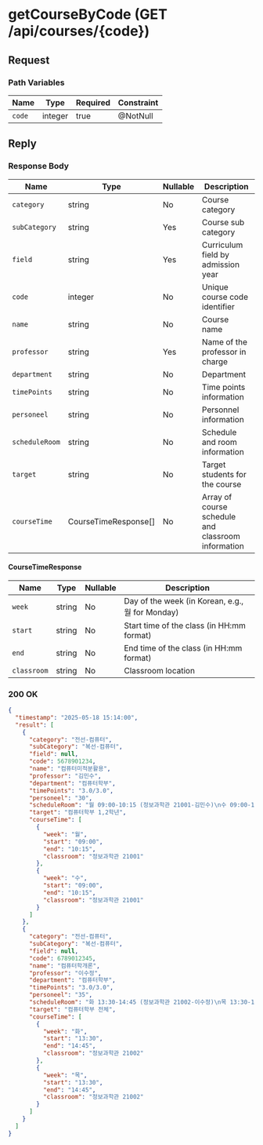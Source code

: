 # getCourseByCode (GET /api/courses/{code})

## Request

### Path Variables

| Name   | Type    | Required | Constraint |
|--------|---------|----------|------------|
| `code` | integer | true     | @NotNull   |

## Reply

### Response Body

| Name           | Type                 | Nullable | Description                                        |
|----------------|----------------------|----------|----------------------------------------------------| 
| `category`     | string               | No       | Course category                                    |
| `subCategory`  | string               | Yes      | Course sub category                                |
| `field`        | string               | Yes      | Curriculum field by admission year                 |
| `code`         | integer              | No       | Unique course code identifier                      |
| `name`         | string               | No       | Course name                                        |
| `professor`    | string               | Yes      | Name of the professor in charge                    |
| `department`   | string               | No       | Department                                         |
| `timePoints`   | string               | No       | Time points information                            |
| `personeel`    | string               | No       | Personnel information                              |
| `scheduleRoom` | string               | No       | Schedule and room information                      |
| `target`       | string               | No       | Target students for the course                     |
| `courseTime`   | CourseTimeResponse[] | No       | Array of course schedule and classroom information |

#### CourseTimeResponse

| Name        | Type   | Nullable | Description                                     |
|-------------|--------|----------|-------------------------------------------------|
| `week`      | string | No       | Day of the week (in Korean, e.g., 월 for Monday) |
| `start`     | string | No       | Start time of the class (in HH:mm format)       |
| `end`       | string | No       | End time of the class (in HH:mm format)         |
| `classroom` | string | No       | Classroom location                              |

### 200 OK

```json
{
  "timestamp": "2025-05-18 15:14:00",
  "result": [
    {
      "category": "전선-컴퓨터",
      "subCategory": "복선-컴퓨터",
      "field": null,
      "code": 5678901234,
      "name": "컴퓨터미적분활용",
      "professor": "김민수",
      "department": "컴퓨터학부",
      "timePoints": "3.0/3.0",
      "personeel": "30",
      "scheduleRoom": "월 09:00-10:15 (정보과학관 21001-김민수)\n수 09:00-10:15 (정보과학관 21001-김민수)",
      "target": "컴퓨터학부 1,2학년",
      "courseTime": [
        {
          "week": "월",
          "start": "09:00",
          "end": "10:15",
          "classroom": "정보과학관 21001"
        },
        {
          "week": "수",
          "start": "09:00",
          "end": "10:15",
          "classroom": "정보과학관 21001"
        }
      ]
    },
    {
      "category": "전선-컴퓨터",
      "subCategory": "복선-컴퓨터",
      "field": null,
      "code": 6789012345,
      "name": "컴퓨터학개론",
      "professor": "이수정",
      "department": "컴퓨터학부",
      "timePoints": "3.0/3.0",
      "personeel": "35",
      "scheduleRoom": "화 13:30-14:45 (정보과학관 21002-이수정)\n목 13:30-14:45 (정보과학관 21002-이수정)",
      "target": "컴퓨터학부 전체",
      "courseTime": [
        {
          "week": "화",
          "start": "13:30",
          "end": "14:45",
          "classroom": "정보과학관 21002"
        },
        {
          "week": "목",
          "start": "13:30",
          "end": "14:45",
          "classroom": "정보과학관 21002"
        }
      ]
    }
  ]
}

```

